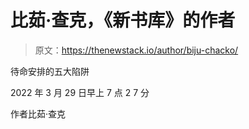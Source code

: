 # 比茹·查克，《新书库》的作者

> 原文：<https://thenewstack.io/author/biju-chacko/>

待命安排的五大陷阱

2022 年 3 月 29 日早上 7 点 2 7 分

作者比茹·查克